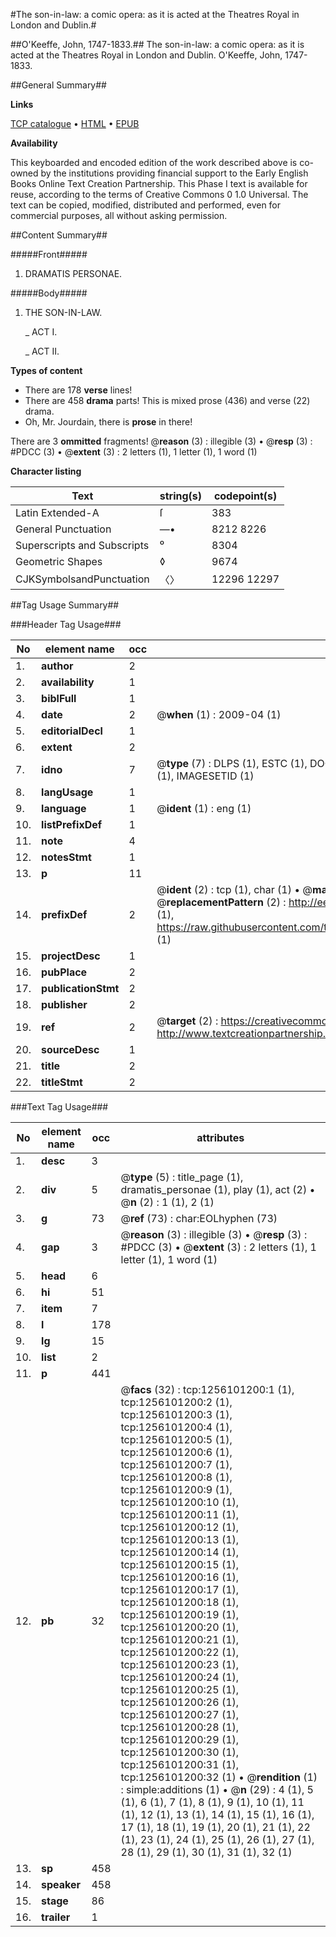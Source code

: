 #The son-in-law: a comic opera: as it is acted at the Theatres Royal in London and Dublin.#

##O'Keeffe, John, 1747-1833.##
The son-in-law: a comic opera: as it is acted at the Theatres Royal in London and Dublin.
O'Keeffe, John, 1747-1833.

##General Summary##

**Links**

[TCP catalogue](http://www.ota.ox.ac.uk/tcp/)  • 
[HTML](http://tei.it.ox.ac.uk/tcp/Texts-HTML/free/004/004812986.html)  • 
[EPUB](http://tei.it.ox.ac.uk/tcp/Texts-EPUB/free/004/004812986.epub)

**Availability**

This keyboarded and encoded edition of the
	       work described above is co-owned by the institutions
	       providing financial support to the Early English Books
	       Online Text Creation Partnership. This Phase I text is
	       available for reuse, according to the terms of Creative
	       Commons 0 1.0 Universal. The text can be copied,
	       modified, distributed and performed, even for
	       commercial purposes, all without asking permission.


##Content Summary##

#####Front#####

1. DRAMATIS PERSONAE.

#####Body#####

1. THE SON-IN-LAW.

    _ ACT I.

    _ ACT II.

**Types of content**

  * There are 178 **verse** lines!
  * There are 458 **drama** parts! This is mixed prose (436) and verse (22) drama.
  * Oh, Mr. Jourdain, there is **prose** in there!

There are 3 **ommitted** fragments! 
 @__reason__ (3) : illegible (3)  •  @__resp__ (3) : #PDCC (3)  •  @__extent__ (3) : 2 letters (1), 1 letter (1), 1 word (1)

**Character listing**


|Text|string(s)|codepoint(s)|
|---|---|---|
|Latin Extended-A|ſ|383|
|General Punctuation|—•|8212 8226|
|Superscripts             and Subscripts|⁰|8304|
|Geometric Shapes|◊|9674|
|CJKSymbolsandPunctuation|〈〉|12296 12297|

##Tag Usage Summary##

###Header Tag Usage###

|No|element name|occ|attributes|
|---|---|---|---|
|1.|__author__|2||
|2.|__availability__|1||
|3.|__biblFull__|1||
|4.|__date__|2| @__when__ (1) : 2009-04 (1)|
|5.|__editorialDecl__|1||
|6.|__extent__|2||
|7.|__idno__|7| @__type__ (7) : DLPS (1), ESTC (1), DOCNO (1), TCP (1), GALEDOCNO (1), CONTENTSET (1), IMAGESETID (1)|
|8.|__langUsage__|1||
|9.|__language__|1| @__ident__ (1) : eng (1)|
|10.|__listPrefixDef__|1||
|11.|__note__|4||
|12.|__notesStmt__|1||
|13.|__p__|11||
|14.|__prefixDef__|2| @__ident__ (2) : tcp (1), char (1)  •  @__matchPattern__ (2) : ([0-9\-]+):([0-9IVX]+) (1), (.+) (1)  •  @__replacementPattern__ (2) : http://eebo.chadwyck.com/downloadtiff?vid=$1&page=$2 (1), https://raw.githubusercontent.com/textcreationpartnership/Texts/master/tcpchars.xml#$1 (1)|
|15.|__projectDesc__|1||
|16.|__pubPlace__|2||
|17.|__publicationStmt__|2||
|18.|__publisher__|2||
|19.|__ref__|2| @__target__ (2) : https://creativecommons.org/publicdomain/zero/1.0/ (1), http://www.textcreationpartnership.org/docs/. (1)|
|20.|__sourceDesc__|1||
|21.|__title__|2||
|22.|__titleStmt__|2||


###Text Tag Usage###

|No|element name|occ|attributes|
|---|---|---|---|
|1.|__desc__|3||
|2.|__div__|5| @__type__ (5) : title_page (1), dramatis_personae (1), play (1), act (2)  •  @__n__ (2) : 1 (1), 2 (1)|
|3.|__g__|73| @__ref__ (73) : char:EOLhyphen (73)|
|4.|__gap__|3| @__reason__ (3) : illegible (3)  •  @__resp__ (3) : #PDCC (3)  •  @__extent__ (3) : 2 letters (1), 1 letter (1), 1 word (1)|
|5.|__head__|6||
|6.|__hi__|51||
|7.|__item__|7||
|8.|__l__|178||
|9.|__lg__|15||
|10.|__list__|2||
|11.|__p__|441||
|12.|__pb__|32| @__facs__ (32) : tcp:1256101200:1 (1), tcp:1256101200:2 (1), tcp:1256101200:3 (1), tcp:1256101200:4 (1), tcp:1256101200:5 (1), tcp:1256101200:6 (1), tcp:1256101200:7 (1), tcp:1256101200:8 (1), tcp:1256101200:9 (1), tcp:1256101200:10 (1), tcp:1256101200:11 (1), tcp:1256101200:12 (1), tcp:1256101200:13 (1), tcp:1256101200:14 (1), tcp:1256101200:15 (1), tcp:1256101200:16 (1), tcp:1256101200:17 (1), tcp:1256101200:18 (1), tcp:1256101200:19 (1), tcp:1256101200:20 (1), tcp:1256101200:21 (1), tcp:1256101200:22 (1), tcp:1256101200:23 (1), tcp:1256101200:24 (1), tcp:1256101200:25 (1), tcp:1256101200:26 (1), tcp:1256101200:27 (1), tcp:1256101200:28 (1), tcp:1256101200:29 (1), tcp:1256101200:30 (1), tcp:1256101200:31 (1), tcp:1256101200:32 (1)  •  @__rendition__ (1) : simple:additions (1)  •  @__n__ (29) : 4 (1), 5 (1), 6 (1), 7 (1), 8 (1), 9 (1), 10 (1), 11 (1), 12 (1), 13 (1), 14 (1), 15 (1), 16 (1), 17 (1), 18 (1), 19 (1), 20 (1), 21 (1), 22 (1), 23 (1), 24 (1), 25 (1), 26 (1), 27 (1), 28 (1), 29 (1), 30 (1), 31 (1), 32 (1)|
|13.|__sp__|458||
|14.|__speaker__|458||
|15.|__stage__|86||
|16.|__trailer__|1||
